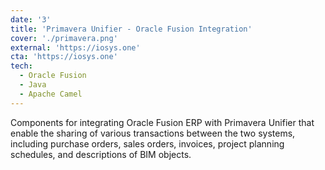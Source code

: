 ```yaml
---
date: '3'
title: 'Primavera Unifier - Oracle Fusion Integration'
cover: './primavera.png'
external: 'https://iosys.one'
cta: 'https://iosys.one'
tech:
  - Oracle Fusion
  - Java
  - Apache Camel
---
```


Components for integrating Oracle Fusion ERP with Primavera Unifier that enable the sharing of various transactions between the two systems, including purchase orders, sales orders, invoices, project planning schedules, and descriptions of BIM objects.  
  
